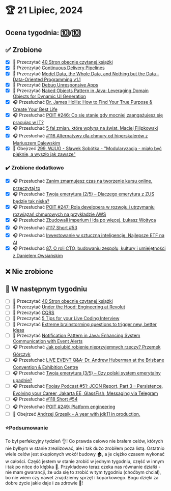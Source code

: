 # 🏆 21 Lipiec, 2024

## Ocena tygodnia: 🔟/🔟

## ✅ Zrobione
- [x] 📗 Przeczytać [40 Stron obecnie czytanej książki](https://github.com/BartoszDabek/bdabek.pl/blob/master/miscellaneous/books.md)
- [x] 📗 Przeczytać [Continuous Delivery Pipelines](https://softwaremill.com/continuous-delivery-pipelines/)
- [x] 📗 Przeczytać [Model Data, the Whole Data, and Nothing but the Data - Data-Oriented Programming v1.1](https://inside.java/2024/05/29/dop-v1-1-model-data/)
- [x] 📗 Przeczytać [Debug Unresponsive Apps](https://foojay.io/today/debug-unresponsive-apps/)
- [x] 📗 Przeczytać [Naked Objects Pattern in Java: Leveraging Domain Objects for Dynamic UI Generation](https://java-design-patterns.com/patterns/naked-objects/)
- [x] 🎧 Przesłuchać [Dr. James Hollis: How to Find Your True Purpose & Create Your Best Life](https://www.hubermanlab.com/episode/dr-james-hollis-how-to-find-your-true-purpose-create-your-best-life)
- [x] 🎧 Przesłuchać [POIT #246: Co się stanie gdy mocniej zaangażujesz się pracując w IT?](https://porozmawiajmyoit.pl/poit-246-co-sie-stanie-gdy-mocniej-zaangazujesz-sie-pracujac-w-it/)
- [x] 🎧 Przesłuchać [5 fal zmian, które wpłyną na świat. Maciej Filipkowski](https://zaprojektujswojezycie.pl/5-fal-zmian-ktore-wplyna-na-swiat-maciej-filipkowski/)
- [x] 🎧 Przesłuchać [#116 Alternatywy dla chmury od hiperskalerów z Mariuszem Dalewskim](https://patoarchitekci.io/116/)
- [x] 🎥 Obejrzeć [299. WJUG - Sławek Sobótka - "Modularyzacja - miało być pięknie, a wyszło jak zawsze"](https://youtu.be/n53DMzgJwuk)

### ✔️ Zrobione dodatkowo
- [x] 🎧 Przesłuchać [Zanim zmarnujesz czas na tworzenie kursu online, przeczytaj to](https://malawielkafirma.pl/czy-to-koniec-kursow-online/)
- [x] 🎧 Przesłuchać [Twoja emerytura (2/5) – Dlaczego emerytura z ZUS będzie tak niska?](https://inwestomat.eu/dlaczego-emerytura-z-zus-bedzie-tak-niska/)
- [x] 🎧 Przesłuchać [POIT #247: Rola developera w rozwoju i utrzymaniu rozwiązań chmurowych na przykładzie AWS](https://porozmawiajmyoit.pl/poit-247-rola-developera-w-rozwoju-i-utrzymaniu-rozwiazan-chmurowych-na-przykladzie-aws/)
- [x] 🎧 Przesłuchać [Zbudowali imperium i idą po więcej. Łukasz Wojtyca](https://zaprojektujswojezycie.pl/kulisy-sukcesu-ekipy-lukasz-wojtyca/)
- [x] 🎧 Przesłuchać [#117 Short #53](https://patoarchitekci.io/117/)
- [x] 🎧 Przesłuchać [Inwestowanie w sztuczną inteligencję. Najlepsze ETF na AI](https://inwestomat.eu/inwestowanie-w-sztuczna-inteligencje/)
- [x] 🎧 Przesłuchać [87. O roli CTO, budowaniu zespołu, kultury i umiejętności z Danielem Owsiańskim](https://bettersoftwaredesign.pl/episodes/87)

## ❌ Nie zrobione

## 📝 W następnym tygodniu
- [ ] 📗 Przeczytać [40 Stron obecnie czytanej książki](https://github.com/BartoszDabek/bdabek.pl/blob/master/miscellaneous/books.md)
- [ ] 📗 Przeczytać [Under the Hood: Engineering at Revolut](https://medium.com/revolut/under-the-hood-engineering-at-revolut-2dc183c04228)
- [ ] 📗 Przeczytać [CQRS](https://martinfowler.com/bliki/CQRS.html)
- [ ] 📗 Przeczytać [5 Tips for your Live Coding Interview](https://medium.com/revolut/5-tips-for-your-live-coding-interview-c6d5b05adf97)
- [ ] 📗 Przeczytać [Extreme brainstorming questions to trigger new, better ideas](https://longform.asmartbear.com/extreme-questions/)
- [ ] 📗 Przeczytać [Notification Pattern in Java: Enhancing System Communication with Event Alerts](https://java-design-patterns.com/patterns/notification/)
- [ ] 🎧 Przesłuchać [Jak polubić robienie nieprzyjemnych rzeczy? Przemek Górczyk](https://zaprojektujswojezycie.pl/przemek-gorczyk/)
- [ ] 🎧 Przesłuchać [LIVE EVENT Q&A: Dr. Andrew Huberman at the Brisbane Convention & Exhibition Centre](https://youtu.be/-e9ErUozQo4)
- [ ] 🎧 Przesłuchać [Twoja emerytura (3/5) – Czy polski system emerytalny upadnie?](https://inwestomat.eu/czy-polski-system-emerytalny-upadnie/)
- [ ] 🎧 Przesłuchać [Foojay Podcast #51: JCON Report, Part 3 – Persistence, Evolving your Career, Jakarta EE, GlassFish, Messaging via Telegram](https://foojay.io/today/foojay-podcast-51/)
- [ ] 🎧 Przesłuchać [#118 Short #54](https://patoarchitekci.io/118/)
- [ ] 🎧 Przesłuchać [POIT #249: Platform engineering](https://porozmawiajmyoit.pl/poit-249-platform-engineering/)
- [ ] 🎥 Obejrzeć [Andrzej Grzesik - A year with jdk11 in production.](https://youtu.be/ESjhLRyWVzY)

### ⭐Podsumowanie
To był perfekcyjny tydzień 👌! Co prawda celowo nie brałem celów, których nie byłbym w stanie zrealizować, ale i tak dużo zrobiłem poza listą. Ostatnio wiele celów jest skupionych wokół budowy 🏠, a je ciężko czasem wykonać w całości. Część jestem w stanie zrobić w jednym tygodniu, część w innym i tak po nitce do kłębka 🧵. Przykładowo teraz czeka nas równanie działki - nie mam gwarancji, że uda się to zrobić w tym tygodniu (choćbym chciał), bo nie wiem czy nawet znajdziemy sprzęt i koparkowego. Bogu dzięki za dobre życie jakie daje i za zdrowie 🙏!
